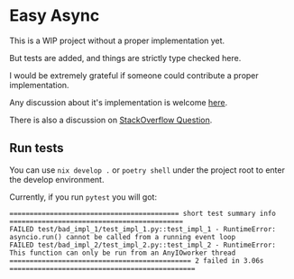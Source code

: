 Easy Async
==========

This is a WIP project without a proper implementation yet.

But tests are added, and things are strictly type checked here.

I would be extremely grateful if someone could contribute a proper implementation.

Any discussion about it's implementation is welcome [here](https://github.com/luochen1990/easy-async/discussions).

There is also a discussion on [StackOverflow Question](https://stackoverflow.com/questions/77274838/how-do-i-wrap-asyncio-calls-in-general-purpose-non-async-functions).

Run tests
---------

You can use `nix develop .` or `poetry shell` under the project root to enter the develop environment.

Currently, if you run `pytest` you will got:

```text
========================================== short test summary info ===========================================
FAILED test/bad_impl_1/test_impl_1.py::test_impl_1 - RuntimeError: asyncio.run() cannot be called from a running event loop
FAILED test/bad_impl_2/test_impl_2.py::test_impl_2 - RuntimeError: This function can only be run from an AnyIOworker thread
============================================= 2 failed in 3.06s ==============================================
```

